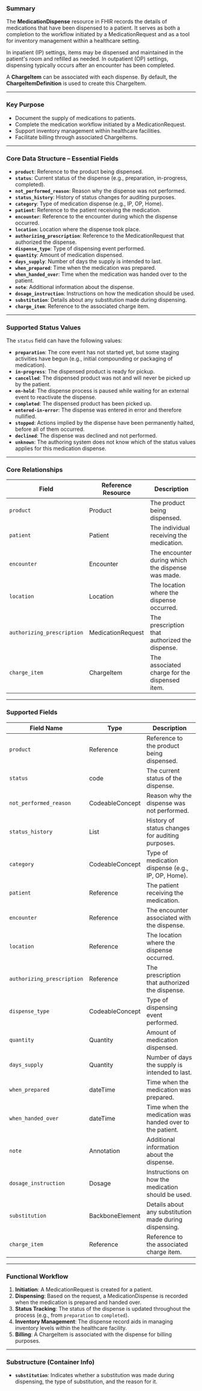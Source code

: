 ### Summary

The **MedicationDispense** resource in FHIR records the details of medications that have been dispensed to a patient. It serves as both a completion to the workflow initiated by a MedicationRequest and as a tool for inventory management within a healthcare setting.

In inpatient (IP) settings, items may be dispensed and maintained in the patient's room and refilled as needed. In outpatient (OP) settings, dispensing typically occurs after an encounter has been completed.

A **ChargeItem** can be associated with each dispense. By default, the **ChargeItemDefinition** is used to create this ChargeItem.

---

### Key Purpose

- Document the supply of medications to patients.
- Complete the medication workflow initiated by a MedicationRequest.
- Support inventory management within healthcare facilities.
- Facilitate billing through associated ChargeItems.

---

### Core Data Structure – Essential Fields

- **`product`**: Reference to the product being dispensed.
- **`status`**: Current status of the dispense (e.g., preparation, in-progress, completed).
- **`not_performed_reason`**: Reason why the dispense was not performed.
- **`status_history`**: History of status changes for auditing purposes.
- **`category`**: Type of medication dispense (e.g., IP, OP, Home).
- **`patient`**: Reference to the patient receiving the medication.
- **`encounter`**: Reference to the encounter during which the dispense occurred.
- **`location`**: Location where the dispense took place.
- **`authorizing_prescription`**: Reference to the MedicationRequest that authorized the dispense.
- **`dispense_type`**: Type of dispensing event performed.
- **`quantity`**: Amount of medication dispensed.
- **`days_supply`**: Number of days the supply is intended to last.
- **`when_prepared`**: Time when the medication was prepared.
- **`when_handed_over`**: Time when the medication was handed over to the patient.
- **`note`**: Additional information about the dispense.
- **`dosage_instruction`**: Instructions on how the medication should be used.
- **`substitution`**: Details about any substitution made during dispensing.
- **`charge_item`**: Reference to the associated charge item.

---

### Supported Status Values

The `status` field can have the following values:

- **`preparation`**: The core event has not started yet, but some staging activities have begun (e.g., initial compounding or packaging of medication).
- **`in-progress`**: The dispensed product is ready for pickup.
- **`cancelled`**: The dispensed product was not and will never be picked up by the patient.
- **`on-hold`**: The dispense process is paused while waiting for an external event to reactivate the dispense.
- **`completed`**: The dispensed product has been picked up.
- **`entered-in-error`**: The dispense was entered in error and therefore nullified.
- **`stopped`**: Actions implied by the dispense have been permanently halted, before all of them occurred.
- **`declined`**: The dispense was declined and not performed.
- **`unknown`**: The authoring system does not know which of the status values applies for this medication dispense.

---

### Core Relationships

| Field                      | Reference Resource | Description                                       |
| -------------------------- | ------------------ | ------------------------------------------------- |
| `product`                  | Product            | The product being dispensed.                      |
| `patient`                  | Patient            | The individual receiving the medication.          |
| `encounter`                | Encounter          | The encounter during which the dispense was made. |
| `location`                 | Location           | The location where the dispense occurred.         |
| `authorizing_prescription` | MedicationRequest  | The prescription that authorized the dispense.    |
| `charge_item`              | ChargeItem         | The associated charge for the dispensed item.     |

---

### Supported Fields

| Field Name                 | Type            | Description                                              |
| -------------------------- | --------------- | -------------------------------------------------------- |
| `product`                  | Reference       | Reference to the product being dispensed.                |
| `status`                   | code            | The current status of the dispense.                      |
| `not_performed_reason`     | CodeableConcept | Reason why the dispense was not performed.               |
| `status_history`           | List            | History of status changes for auditing purposes.         |
| `category`                 | CodeableConcept | Type of medication dispense (e.g., IP, OP, Home).        |
| `patient`                  | Reference       | The patient receiving the medication.                    |
| `encounter`                | Reference       | The encounter associated with the dispense.              |
| `location`                 | Reference       | The location where the dispense occurred.                |
| `authorizing_prescription` | Reference       | The prescription that authorized the dispense.           |
| `dispense_type`            | CodeableConcept | Type of dispensing event performed.                      |
| `quantity`                 | Quantity        | Amount of medication dispensed.                          |
| `days_supply`              | Quantity        | Number of days the supply is intended to last.           |
| `when_prepared`            | dateTime        | Time when the medication was prepared.                   |
| `when_handed_over`         | dateTime        | Time when the medication was handed over to the patient. |
| `note`                     | Annotation      | Additional information about the dispense.               |
| `dosage_instruction`       | Dosage          | Instructions on how the medication should be used.       |
| `substitution`             | BackboneElement | Details about any substitution made during dispensing.   |
| `charge_item`              | Reference       | Reference to the associated charge item.                 |

---

### Functional Workflow

1. **Initiation**: A MedicationRequest is created for a patient.
2. **Dispensing**: Based on the request, a MedicationDispense is recorded when the medication is prepared and handed over.
3. **Status Tracking**: The status of the dispense is updated throughout the process (e.g., from `preparation` to `completed`).
4. **Inventory Management**: The dispense record aids in managing inventory levels within the healthcare facility.
5. **Billing**: A ChargeItem is associated with the dispense for billing purposes.

---

### Substructure (Container Info)

- **`substitution`**: Indicates whether a substitution was made during dispensing, the type of substitution, and the reason for it.
